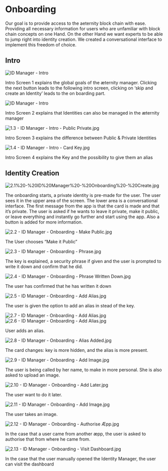 # Onboarding

Our goal is to provide access to the aeternity block chain with ease. Providing all necessary information for users who are unfamiliar with block chain concepts on one Hand. On the other Hand we want experts to be able to jump right into identity creation.
We created a conversational interface to implement this freedom of choice.


## Intro
![ID Manager - Intro](Screens/1.1%20-%20ID%20Manager%20-%20Intro.jpg)

Intro Screen 1 explains the global goals of the æternity manager. Clicking the next button leads to the following intro screen, clicking on ‘skip and create an Identity’ leads to the on boarding part.



![ID Manager - Intro](Screens/1.2%20-%20ID%20Manager%20-%20Intro%20-%20Manage.jpg)

Intro Screen 2 explains that Identities can also be managed in the æternity manager


![1.3 - ID Manager - Intro - Public Private.jpg](Screens/1.3%20-%20ID%20Manager%20-%20Intro%20-%20Public%20Private.jpg)

Intro Screen 3 explains the difference between Public & Private Identities


![1.4 - ID Manager - Intro - Card Key.jpg](Screens/1.4%20-%20ID%20Manager%20-%20Intro%20-%20Card%20Key.jpg)

Intro Screen 4 explains the Key and the possibility to give them an alias


## Identity Creation
![2.1%20-%20ID%20Manager%20-%20Onboarding%20-%20Create.jpg](Screens/2.1%20-%20ID%20Manager%20-%20Onboarding%20-%20Create.jpg)

The onboarding starts, a private identity is pre-made for the user. The user sees it in the upper area of the screen. The lower area is a conversational interface. The first message from the app is that the card is made and that it’s private. The user is asked if he wants to leave it private, make it public, or leave everything and instantly go further and start using the app. Also a button is added for more information.

![2.2 - ID Manager - Onboarding - Make Public.jpg](Screens/2.2%20-%20ID%20Manager%20-%20Onboarding%20-%20Make%20Public.jpg)

The User chooses “Make it Public”


![2.3 - ID Manager - Onboarding - Phrase.jpg](Screens/2.3%20-%20ID%20Manager%20-%20Onboarding%20-%20Phrase.jpg)

The key is explained, a security phrase if given and the user is prompted to write it down and confirm that he did.


![2.4 - ID Manager - Onboarding - Phrase Written Down.jpg](Screens/2.4%20-%20ID%20Manager%20-%20Onboarding%20-%20Phrase%20Written%20Down.jpg)

The user has confirmed that he has written it down


![2.5 - ID Manager - Onboarding - Add Alias.jpg](Screens/2.5%20-%20ID%20Manager%20-%20Onboarding%20-%20Add%20Alias.jpg)

The user is given the option to add an alias in stead of the key.


![2.7 - ID Manager - Onboarding - Add Alias.jpg](Screens/2.7%20-%20ID%20Manager%20-%20Onboarding%20-%20Add%20Alias.jpg)
![2.6 - ID Manager - Onboarding - Add Alias.jpg](Screens/2.6%20-%20ID%20Manager%20-%20Onboarding%20-%20Add%20Alias.jpg)

User adds an alias.


![2.8 - ID Manager - Onboarding - Alias Added.jpg](Screens/2.8%20-%20ID%20Manager%20-%20Onboarding%20-%20Alias%20Added.jpg)

The card changes: key is more hidden, and the alias is more present.


![2.9 - ID Manager - Onboarding - Add Image.jpg](Screens/2.9%20-%20ID%20Manager%20-%20Onboarding%20-%20Add%20Image.jpg)

The user is being called by her name, to make in more personal. She is also asked to upload an image.


![2.10 - ID Manager - Onboarding - Add Later.jpg](Screens/2.10%20-%20ID%20Manager%20-%20Onboarding%20-%20Add%20Later.jpg)

The user want to do it later.


![2.11 - ID Manager - Onboarding - Add Image.jpg](Screens/2.11%20-%20ID%20Manager%20-%20Onboarding%20-%20Add%20Image.jpg)

The user takes an image.


![2.12 - ID Manager - Onboarding - Authorise Æpp.jpg](Screens/2.12%20-%20ID%20Manager%20-%20Onboarding%20-%20Authorise%20Æpp.jpg)

In the case that a user came from another æpp, the user is asked to authorise that from where he came from.


![2.13 - ID Manager - Onboarding - Visit Dashboard.jpg](Screens/2.13%20-%20ID%20Manager%20-%20Onboarding%20-%20Visit%20Dashboard.jpg)

In the case that the user manually opened the Identity Manager, the user can visit the dashboard
